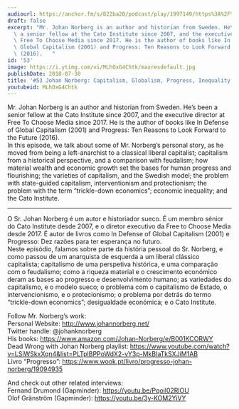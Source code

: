 ```yaml
---
audiourl: https://anchor.fm/s/822ba20/podcast/play/1997149/https%3A%2F%2Fd3ctxlq1ktw2nl.cloudfront.net%2Fproduction%2F2018-11-28%2F7648317-44100-2-3565da9496c8a.mp3
draft: false
excerpt: "Mr. Johan Norberg is an author and historian from Sweden. He\u2019s been\
  \ a senior fellow at the Cato Institute since 2007, and the executive director at\
  \ Free To Choose Media since 2017. He is the author of books like In Defense of\
  \ Global Capitalism (2001) and Progress: Ten Reasons to Look Forward to the Future\
  \ (2016).   "
id: '53'
image: https://i.ytimg.com/vi/MLhOxG4Chtk/maxresdefault.jpg
publishDate: 2018-07-30
title: '#53 Johan Norberg: Capitalism, Globalism, Progress, Inequality & More'
youtubeid: MLhOxG4Chtk
---
```

<div class="timelinks">

Mr. Johan Norberg is an author and historian from Sweden. He’s been a senior fellow at the Cato Institute since 2007, and the executive director at Free To Choose Media since 2017. He is the author of books like In Defense of Global Capitalism (2001) and Progress: Ten Reasons to Look Forward to the Future (2016).   
In this episode, we talk about some of Mr. Norberg’s personal story, as he moved from being a left-anarchist to a classical liberal capitalist; capitalism from a historical perspective, and a comparison with feudalism; how material wealth and economic growth set the bases for human progress and flourishing; the varieties of capitalism, and the Swedish model; the problem with state-guided capitalism, interventionism and protectionism; the problem with the term “trickle-down economics”; economic inequality; and the Cato Institute.

---

O Sr. Johan Norberg é um autor e historiador sueco. É um membro sénior do Cato Institute desde 2007, e o diretor executivo da Free to Choose Media desde 2017. É autor de livros como In Defense of Global Capitalism (2001) e Progresso: Dez razões para ter esperança no futuro.  
Neste episódio, falamos sobre parte da história pessoal do Sr. Norberg, e como passou de um anarquista de esquerda a um liberal clássico capitalista; capitalismo de uma perspetiva histórica, e uma comparação com o feudalismo; como a riqueza material e o crescimento económico deram as bases ao progresso e desenvolvimento humano; as variedades do capitalismo, e o modelo sueco; o problema com o capitalismo de Estado, o intervencionismo, e o protecionismo; o problema por detrás do termo “trickle-down economics”; desigualdade económica; e o Cato Institute.

Follow Mr. Norberg’s work:  
Personal Website: http://www.johannorberg.net/  
Twitter handle: @johanknorberg  
His books: https://www.amazon.com/Johan-Norberg/e/B001KCORWY  
Dead Wrong with Johan Norberg playlist: https://www.youtube.com/watch?v=LSiWSkxXqn4&list=PLTplBPPoWdX2-vY3p-MkBIaTkSXJiM1AB  
Livro “Progresso”: https://www.wook.pt/livro/progresso-johan-norberg/19094935

And check out other related interviews:  
Fernand Drumond (Gapminder): https://youtu.be/Pqoil02RlOU  
Olof Gränström (Gapminder): https://youtu.be/3y-KOM2YiVY

</div>

